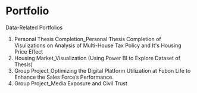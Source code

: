 # Portfolio
Data-Related Portfolios
1. Personal Thesis Completion_Personal Thesis Completion of Visulizations on Analysis of Multi-House Tax Policy and It's Housing Price Effect
2. Housing Market_Visualization (Using Power BI to Explore Dataset of Thesis)
3. Group Project_Optimizing the Digital Platform Utilization at Fubon Life to Enhance the Sales Force’s Performance.
4. Group Project_Media Exposure and Civil Trust
